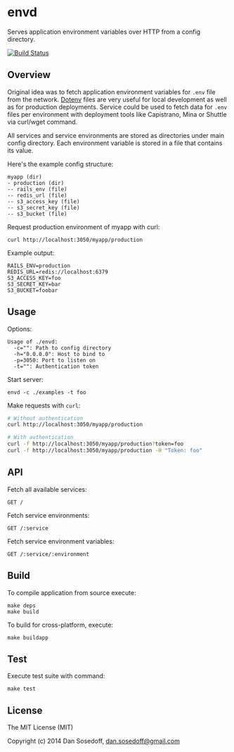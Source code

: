 # envd

Serves application environment variables over HTTP from a config directory.

[![Build Status](https://travis-ci.org/sosedoff/envd.svg?branch=master)](https://travis-ci.org/sosedoff/envd)

## Overview

Original idea was to fetch application environment variables for `.env` file from the network.
[Dotenv](https://github.com/bkeepers/dotenv) files are very useful for local development as 
well as for production deployments. Service could be used to fetch data for `.env` files 
per environment with deployment tools like Capistrano, Mina or Shuttle via curl/wget command.

All services and service environments are stored as directories under main config directory. 
Each environment variable is stored in a file that contains its value.

Here's the example config structure:

```
myapp (dir)
- production (dir)
-- rails_env (file)
-- redis_url (file)
-- s3_access_key (file)
-- s3_secret_key (file)
-- s3_bucket (file)
```

Request production environment of myapp with curl:

```
curl http://localhost:3050/myapp/production
```

Example output:

```
RAILS_ENV=production
REDIS_URL=redis://localhost:6379
S3_ACCESS_KEY=foo
S3_SECRET_KEY=bar
S3_BUCKET=foobar
```

## Usage

Options:

```
Usage of ./envd:
  -c="": Path to config directory
  -h="0.0.0.0": Host to bind to
  -p=3050: Port to listen on
  -t="": Authentication token
```

Start server:

```
envd -c ./examples -t foo
```

Make requests with `curl`:

``` bash
# Without authentication
curl http://localhost:3050/myapp/production

# With authentication
curl -f http://localhost:3050/myapp/production?token=foo
curl -f http://localhost:3050/myapp/production -H "Token: foo"
```

## API

Fetch all available services:

```
GET /
```

Fetch service environments:

```
GET /:service
```

Fetch service environment variables:

```
GET /:service/:environment
```

## Build

To compile application from source execute:

```
make deps
make build
```

To build for cross-platform, execute:

```
make buildapp
```

## Test

Execute test suite with command:

```
make test
```

## License

The MIT License (MIT)

Copyright (c) 2014 Dan Sosedoff, <dan.sosedoff@gmail.com>
